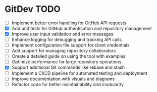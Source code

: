 # GitDev TODO

- [ ] Implement better error handling for GitHub API requests
- [x] Add unit tests for GitHub authentication and repository management
- [x] Improve user input validation and error messages
- [ ] Enhance logging for debugging and tracking API calls
- [ ] Implement configuration file support for client credentials
- [ ] Add support for managing repository collaborators
- [ ] Create a detailed guide on using the tool with examples
- [ ] Optimize performance for large repository operations
- [x] Support additional Git commands like rebase and stash
- [ ] Implement a CI/CD pipeline for automated testing and deployment
- [ ] Improve documentation with visuals and diagrams
- [ ] Refactor code for better maintainability and modularity

